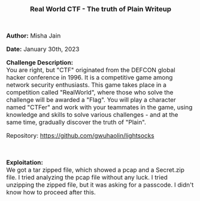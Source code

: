 <font size = '4'>
<p align = 'center'>
<b>
Real World CTF - The truth of Plain Writeup 
</b>
</p>
</font>

<br>
<font size = '3'>

<b>Author:</b> Misha Jain

<b>Date:</b> January 30th, 2023

<b>Challenge Description:</b><br>
You are right, but "CTF" originated from the DEFCON global hacker conference in 1996. It is a competitive game among network security enthusiasts. This game takes place in a competition called "RealWorld", where those who solve the challenge will be awarded a "Flag". You will play a character named "CTFer" and work with your teammates in the game, using knowledge and skills to solve various challenges - and at the same time, gradually discover the truth of "Plain".

Repository: https://github.com/gwuhaolin/lightsocks

<br>

<b>Exploitation:</b><br>
We got a tar zipped file, which showed a pcap and a Secret.zip file. I tried analyzing the pcap file without any luck. I tried unzipping the zipped file, but it was asking for a passcode. I didn't know how to proceed after this.

</font>